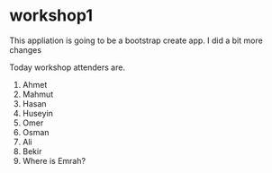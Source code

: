 # workshop1
This appliation is going to be a bootstrap create app. I did a bit more changes

Today workshop attenders are.

1. Ahmet
2. Mahmut
3. Hasan
4. Huseyin
5. Omer
6. Osman
7. Ali
8. Bekir
9. Where is Emrah?